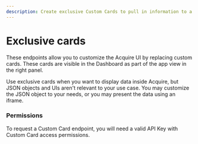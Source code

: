 ```yaml
---
description: Create exclusive Custom Cards to pull in information to a contact's profile.
---
```


# Exclusive cards

These endpoints allow you to customize the Acquire UI by replacing custom cards. These cards are visible in the Dashboard as part of the app view in the right panel. 

Use exclusive cards when you want to display data inside Acquire, but JSON objects and UIs aren't relevant to your use case. You may customize the JSON object to your needs, or you  may present the data using an iframe.  


### Permissions

To request a Custom Card endpoint, you will need a valid API Key with Custom Card access permissions.



